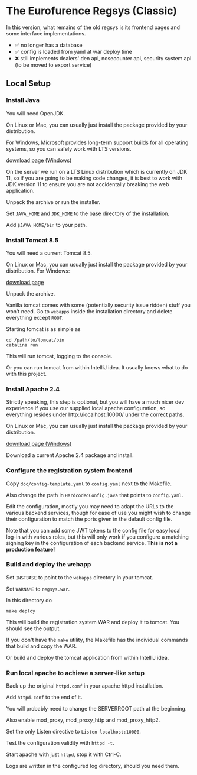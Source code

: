 # The Eurofurence Regsys (Classic)

In this version, what remains of the old regsys is its frontend pages and some
interface implementations.

- ✅ no longer has a database
- ✅ config is loaded from yaml at war deploy time 
- ❌ still implements dealers' den api, nosecounter api, security system api (to be moved to export service)

## Local Setup

### Install Java

You will need OpenJDK.

On Linux or Mac, you can usually just install the package provided by your distribution.

For Windows, Microsoft provides long-term support builds for all operating systems, so you can safely work with LTS versions.

[download page (Windows)](https://learn.microsoft.com/en-us/java/openjdk/download)

On the server we run on a LTS Linux distribution which is currently on JDK 11, so if you are going to be 
making code changes, it is best to work with JDK version 11 to ensure you are not accidentally breaking the web 
application.

Unpack the archive or run the installer.

Set `JAVA_HOME` and `JDK_HOME` to the base directory of the installation.

Add `$JAVA_HOME/bin` to your path.

### Install Tomcat 8.5

You will need a current Tomcat 8.5.

On Linux or Mac, you can usually just install the package provided by your distribution. For Windows:

[download page](https://tomcat.apache.org/download-80.cgi)

Unpack the archive.

Vanilla tomcat comes with some (potentially security issue ridden) stuff you won't need. Go to `webapps` inside
the installation directory and delete everything except `ROOT`.

Starting tomcat is as simple as
```
cd /path/to/tomcat/bin
catalina run
```

This will run tomcat, logging to the console.

Or you can run tomcat from within IntelliJ idea. It usually knows what to do with this project.

### Install Apache 2.4

Strictly speaking, this step is optional, but you will have a much nicer dev experience if you use
our supplied local apache configuration, so everything resides under http://localhost:10000/ under the correct paths.

On Linux or Mac, you can usually just install the package provided by your distribution.

[download page (Windows)](https://www.apachehaus.com/cgi-bin/download.plx)

Download a current Apache 2.4 package and install.

### Configure the registration system frontend

Copy `doc/config-template.yaml` to `config.yaml` next to the Makefile.

Also change the path in `HardcodedConfig.java` that points to `config.yaml`. 

Edit the configuration, mostly you may need to adapt the URLs to the various backend services, though for
ease of use you might wish to change their configuration to match the ports given in the default config file.

Note that you can add some JWT tokens to the config file for easy local log-in with various roles, but this
will only work if you configure a matching signing key in the configuration of each backend service.
**This is not a production feature!**

### Build and deploy the webapp

Set `INSTBASE` to point to the `webapps` directory in your tomcat.

Set `WARNAME` to `regsys.war`.

In this directory do

```
make deploy 
```

This will build the registration system WAR and deploy it to tomcat. You should see the output.

If you don't have the `make` utility, the Makefile has the individual commands that build and copy the WAR.

Or build and deploy the tomcat application from within IntelliJ idea.

### Run local apache to achieve a server-like setup

Back up the original `httpd.conf` in your apache httpd installation.

Add `httpd.conf` to the end of it. 

You will probably need to change the SERVERROOT path at the beginning.

Also enable mod_proxy, mod_proxy_http and mod_proxy_http2. 

Set the only Listen directive to `Listen localhost:10000`.

Test the configuration validity with `httpd -t`.

Start apache with just `httpd`, stop it with Ctrl-C.

Logs are written in the configured log directory, should you need them.
